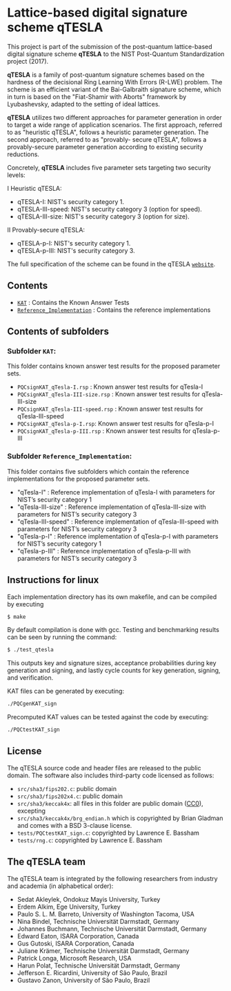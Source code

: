 # Lattice-based digital signature scheme **qTESLA**

This project is part of the submission of the post-quantum lattice-based digital signature
scheme **qTESLA** to the NIST Post-Quantum Standardization
project (2017). 

**qTESLA** is a family of post-quantum signature schemes based on the hardness of the decisional
Ring Learning With Errors (R-LWE) problem. 
The scheme is an efficient variant of the Bai-Galbraith signature scheme, which in
turn is based on the "Fiat-Shamir with Aborts" framework by Lyubashevsky, adapted
to the setting of ideal lattices.

**qTESLA** utilizes two different approaches for parameter generation in order to target a wide
range of application scenarios. The first approach, referred to as "heuristic qTESLA",
follows a heuristic parameter generation. The second approach, referred to as "provably-
secure qTESLA", follows a provably-secure parameter generation according to existing security
reductions.

Concretely, **qTESLA** includes five parameter sets targeting two security levels:

I  Heuristic qTESLA:

* qTESLA-I: NIST's security category 1.
* qTESLA-III-speed: NIST's security category 3 (option for speed).
* qTESLA-III-size: NIST's security category 3 (option for size).

II  Provably-secure qTESLA:

* qTESLA-p-I: NIST's security category 1.
* qTESLA-p-III: NIST's security category 3.

The full specification of the scheme can be found in the qTESLA [`website`](http://qtesla.org).

## Contents

- [`KAT`](KAT/)                     : Contains the Known Answer Tests
- [`Reference_Implementation`](Reference_Implementation) : Contains the reference implementations

## Contents of subfolders

### Subfolder `KAT`:
This folder contains known answer test results for the proposed parameter sets.

- `PQCsignKAT_qTesla-I.rsp` : Known answer test results for qTesla-I
- `PQCsignKAT_qTesla-III-size.rsp` : Known answer test results for qTesla-III-size
- `PQCsignKAT_qTesla-III-speed.rsp` : Known answer test results for qTesla-III-speed
- `PQCsignKAT_qTesla-p-I.rsp`: Known answer test results for qTesla-p-I
- `PQCsignKAT_qTesla-p-III.rsp` : Known answer test results for qTesla-p-III

### Subfolder `Reference_Implementation`:
This folder contains five subfolders which contain the reference implementations
for the proposed parameter sets.

- "qTesla-I" : Reference implementation of qTesla-I with parameters for
               NIST’s security category 1
- "qTesla-III-size" : Reference implementation of qTesla-III-size with parameters for
               NIST’s security category 3
- "qTesla-III-speed" : Reference implementation of qTesla-III-speed with parameters for
               NIST’s security category 3
- "qTesla-p-I" : Reference implementation of qTesla-p-I with parameters for
               NIST’s security category 1
- "qTesla-p-III" : Reference implementation of qTesla-p-III with parameters for
               NIST’s security category 3

## Instructions for linux

Each implementation directory has its own makefile, and can be compiled by executing

```sh
$ make
```

By default compilation is done with gcc. Testing and benchmarking results can be seen
by running the command:

```sh
$ ./test_qtesla
```

This outputs key and signature sizes, acceptance probabilities during key
generation and signing, and lastly cycle counts for key generation, signing,
and verification.


KAT files can be generated by executing:

```sh
./PQCgenKAT_sign
```

Precomputed KAT values can be tested against the code by executing:

```sh
./PQCtestKAT_sign
```

## License

The qTESLA source code and header files are released to the public domain.
The software also includes third-party code licensed as follows:

- `src/sha3/fips202.c`: public domain
- `src/sha3/fips202x4.c`: public domain
- `src/sha3/keccak4x`: all files in this folder are public domain  ([CC0](http://creativecommons.org/publicdomain/zero/1.0/)), excepting
- `src/sha3/keccak4x/brg_endian.h` which is copyrighted by Brian Gladman and comes with a BSD 3-clause license.
- `tests/PQCtestKAT_sign.c`: copyrighted by Lawrence E. Bassham 
- `tests/rng.c`: copyrighted by Lawrence E. Bassham

## The qTESLA team

The qTESLA team is integrated by the following researchers from industry and academia
(in alphabetical order):

- Sedat Akleylek, Ondokuz Mayis University, Turkey
- Erdem Alkim, Ege University, Turkey
- Paulo S. L. M. Barreto, University of Washington Tacoma, USA
- Nina Bindel, Technische Universität Darmstadt, Germany
- Johannes Buchmann, Technische Universität Darmstadt, Germany
- Edward Eaton, ISARA Corporation, Canada
- Gus Gutoski, ISARA Corporation, Canada
- Juliane Krämer, Technische Universität Darmstadt, Germany
- Patrick Longa, Microsoft Research, USA
- Harun Polat, Technische Universität Darmstadt, Germany
- Jefferson E. Ricardini, University of São Paulo, Brazil
- Gustavo Zanon, University of São Paulo, Brazil
